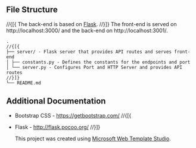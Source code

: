 ﻿## File Structure

//{[{
The back-end is based on [Flask](https://github.com/pallets/flask).
//}]}
The front-end is served on http://localhost:3000/ and the back-end on http://localhost:3001/.

```
.
//{[{
├── server/ - Flask server that provides API routes and serves front-end
│ ├── constants.py - Defines the constants for the endpoints and port
│ └── server.py - Configures Port and HTTP Server and provides API routes
//}]}
└── README.md
```

## Additional Documentation

- Bootstrap CSS - https://getbootstrap.com/
//{[{
- Flask - http://flask.pocoo.org/
//}]}

  This project was created using [Microsoft Web Template Studio](https://github.com/Microsoft/WebTemplateStudio).
